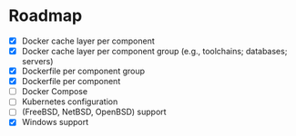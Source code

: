 Roadmap
=======

  - [x] Docker cache layer per component
  - [x] Docker cache layer per component group (e.g., toolchains; databases; servers)
  - [x] Dockerfile per component group
  - [x] Dockerfile per component
  - [ ] Docker Compose
  - [ ] Kubernetes configuration
  - [ ] (FreeBSD, NetBSD, OpenBSD) support
  - [x] Windows support
